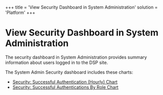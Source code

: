 +++
title = 'View Security Dashboard in System Administration'
solution = 'Platform'
+++

# View Security Dashboard in System Administration

The security dashboard in System Administration provides summary
information about users logged in to the DSP site.

The System Admin Security dashboard includes these charts:

  - [Security: Successful Authentication (Hourly)
    Chart](Security%20Successful%20Authentication%20\(Hourly\)%20Chart.htm)
  - [Security: Successful Authentications By Role
    Chart](Security%20Successful%20Authentication%20By%20Role%20User%20Chart.htm)
